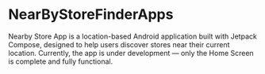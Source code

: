# NearByStoreFinderApps
Nearby Store App is a location-based Android application built with Jetpack Compose, designed to help users discover stores near their current location. Currently, the app is under development — only the Home Screen is complete and fully functional.
